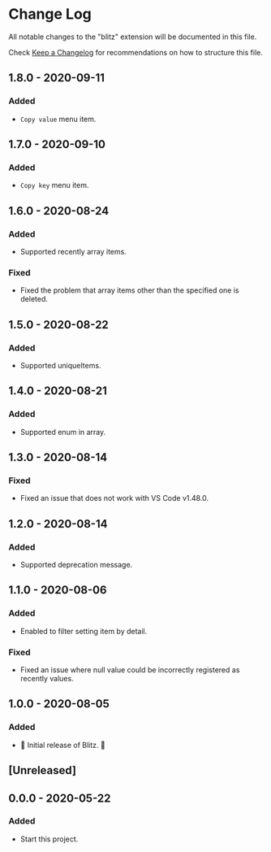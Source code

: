 # Change Log

All notable changes to the "blitz" extension will be documented in this file.

Check [Keep a Changelog](http://keepachangelog.com/) for recommendations on how to structure this file.

## 1.8.0 - 2020-09-11

### Added

- `Copy value` menu item.

## 1.7.0 - 2020-09-10

### Added

- `Copy key` menu item.

## 1.6.0 - 2020-08-24

### Added

- Supported recently array items.

### Fixed

- Fixed the problem that array items other than the specified one is deleted.

## 1.5.0 - 2020-08-22

### Added

- Supported uniqueItems.

## 1.4.0 - 2020-08-21

### Added

- Supported enum in array.

## 1.3.0 - 2020-08-14

### Fixed

- Fixed an issue that does not work with VS Code v1.48.0.

## 1.2.0 - 2020-08-14

### Added

- Supported deprecation message.

## 1.1.0 - 2020-08-06

### Added

- Enabled to filter setting item by detail.

### Fixed

- Fixed an issue where null value could be incorrectly registered as recently values.

## 1.0.0 - 2020-08-05

### Added

- 🎊 Initial release of Blitz. 🎉

## [Unreleased]

## 0.0.0 - 2020-05-22

### Added

- Start this project.
